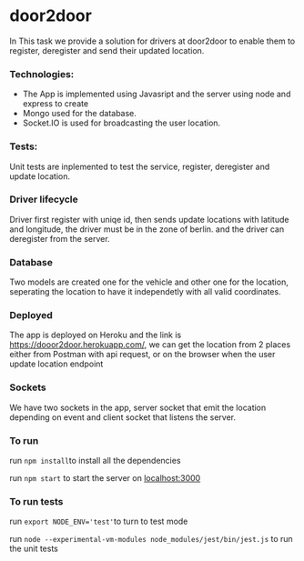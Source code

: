 # door2door

In This task we provide a solution for drivers at door2door to enable them to register, deregister and send their updated location.

### Technologies:

- The App is implemented using Javasript and the server using node and express to create 
- Mongo used for the database.
- Socket.IO is used for broadcasting the user location.

### Tests:

Unit tests are inplemented to test the service, register, deregister and update location.

### Driver lifecycle

Driver first register with uniqe id, then sends update locations with latitude and longitude, the driver must be in the zone of berlin. and the driver can deregister from the server.

### Database

Two models are created one for the vehicle and other one for the location, seperating the location to have it independetly with all valid coordinates.

### Deployed

The app is deployed on Heroku and the link is <https://dooor2door.herokuapp.com/>, we can get the location from 2 places either from Postman with api request, or on the browser when the user update location endpoint

### Sockets

We have two sockets in the app, server socket that emit the location depending on event and client socket that listens the server.

### To run
run `npm install`to install all the dependencies

run `npm start` to start the server on <localhost:3000>

### To run tests 

run `export NODE_ENV='test'`to turn to test mode

run `node --experimental-vm-modules node_modules/jest/bin/jest.js` to run the unit tests
